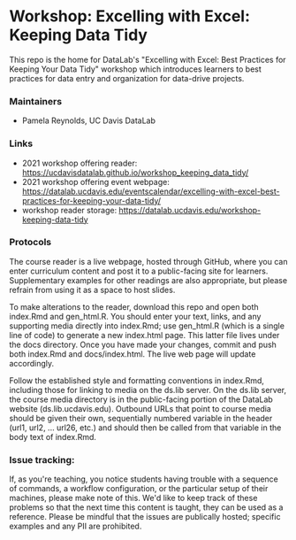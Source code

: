 # Workshop: Excelling with Excel: Keeping Data Tidy
This repo is the home for DataLab's "Excelling with Excel: Best Practices for Keeping Your Data Tidy" workshop which introduces learners to best practices for data entry and organization for data-drive projects.

### Maintainers
* Pamela Reynolds, UC Davis DataLab

### Links
* 2021 workshop offering reader: https://ucdavisdatalab.github.io/workshop_keeping_data_tidy/
* 2021 workshop offering event webpage: https://datalab.ucdavis.edu/eventscalendar/excelling-with-excel-best-practices-for-keeping-your-data-tidy/
* workshop reader storage: https://datalab.ucdavis.edu/workshop-keeping-data-tidy

### Protocols

The course reader is a live webpage, hosted through GitHub, where you can enter curriculum content and post it to a public-facing site for learners. Supplementary examples for other readings are also appropriate, but please refrain from using it as a space to host slides.

To make alterations to the reader, download this repo and open both index.Rmd and gen_html.R. You should enter your text, links, and any supporting media directly into index.Rmd; use gen_html.R (which is a single line of code) to generate a new index.html page. This latter file lives under the docs directory. Once you have made your changes, commit and push both index.Rmd and docs/index.html. The live web page will update accordingly.

Follow the established style and formatting conventions in index.Rmd, including those for linking to media on the ds.lib server. On the ds.lib server, the course media directory is in the public-facing portion of the DataLab website (ds.lib.ucdavis.edu). Outbound URLs that point to course media should be given their own, sequentially numbered variable in the header (url1, url2, ... url26, etc.) and should then be called from that variable in the body text of index.Rmd.

### Issue tracking:

If, as you're teaching, you notice students having trouble with a sequence of commands, a workflow configuration, or the particular setup of their machines, please make note of this. We'd like to keep track of these problems so that the next time this content is taught, they can be used as a reference. Please be mindful that the issues are publically hosted; specific examples and any PII are prohibited.
